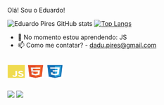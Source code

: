 Olá! Sou o Eduardo!

![Eduardo Pires GitHub stats](https://github-readme-stats.vercel.app/api?username=EduardoPires1&show_icons=true&theme=dark)
[![Top Langs](https://github-readme-stats.vercel.app/api/top-langs/?username=EduardoPires1&layout=compact)](https://github.com/anuraghazra/github-readme-stats)


- 🌱 No momento estou aprendendo: JS
- 📫 Como me contatar? - dadu.pires@gmail.com

<div style="display: inline_block"><br>
  <img align="center" alt="Rafa-Js" height="30" width="40" src="https://raw.githubusercontent.com/devicons/devicon/master/icons/javascript/javascript-plain.svg">
  <img align="center" alt="Rafa-HTML" height="30" width="40" src="https://raw.githubusercontent.com/devicons/devicon/master/icons/html5/html5-original.svg">
  <img align="center" alt="Rafa-CSS" height="30" width="40" src="https://raw.githubusercontent.com/devicons/devicon/master/icons/css3/css3-original.svg">
</div>

  ##
 
<div>
  <a href = "mailto:dadu.pires@gmail.com"><img src="https://img.shields.io/badge/-Gmail-%23333?style=for-the-badge&logo=gmail&logoColor=white" target="_blank"></a>
  <a href="https://www.linkedin.com/in/eduardo-pires-546346211/" target="_blank"><img src="https://img.shields.io/badge/-LinkedIn-%230077B5?style=for-the-badge&logo=linkedin&logoColor=white" target="_blank"></a> 
  
</div>

